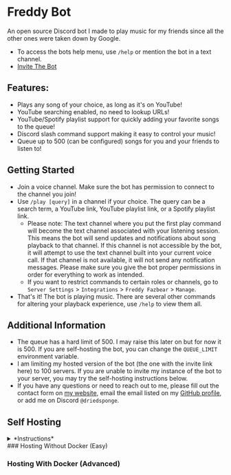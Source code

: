 # Freddy Bot

An open source Discord bot I made to play music for my friends since all the other ones were taken
down by Google.

- To access the bots help menu, use `/help` or mention the bot in a text channel.
- [Invite The Bot](https://discord.com/api/oauth2/authorize?client_id=914454054808211476&permissions=414476271168&scope=bot%20applications.commands)

## Features:

- Plays any song of your choice, as long as it's on YouTube!
- YouTube searching enabled, no need to lookup URLs!
- YouTube/Spotify playlist support for quickly adding your favorite songs to the queue!
- Discord slash command support making it easy to control your music!
- Queue up to 500 (can be configured) songs for you and your friends to listen to!

## Getting Started

- Join a voice channel. Make sure the bot has permission to connect to the channel you join!
- Use `/play [query]` in a channel if your choice. The query can be a search term, a YouTube link,
  YouTube playlist link, or a Spotify playlist link.
    - Please note: The text channel where you put the first play command will become the text
      channel
      associated with your listening session. This means the bot will send updates and notifications
      about
      song playback to that channel. If this channel is not accessible by the bot, it will attempt
      to use
      the text channel built into your current voice call. If that channel is not available, it will
      not send
      any notification messages. Please make sure you give the bot proper permissions in order for
      everything
      to work as intended.
    - If you want to restrict commands to certain roles or channels, go
      to `Server Settings` > `Integrations` > `Freddy Fazbear` > `Manage`.
- That's it! The bot is playing music. There are several other commands for altering your playback
  experience, use `/help` to view them all.

## Additional Information

- The queue has a hard limit of 500. I may raise this later on but for now it is 500. If you are 
self-hosting the bot, you can change the `QUEUE_LIMIT` environment variable.
- I am limiting my hosted version of the bot (the one with the invite link here) to 100 servers.
If you are unable to invite my instance of the bot to your server, you may try the self-hosting
instructions below.
- If you have any questions or need to reach out to me, please fill out the contact form on
  [my website](https://jortuck.com/#contact), email the email listed on my
  [GitHub profile](https://github.com/jortuck), or add me on Discord `@driedsponge`.

## Self Hosting

<details>
<summary>*Instructions*</summary>

### Prerequisites
#### Java
As you can see from the repository, this bot was written in Java. Any attempt to run this bot
requires **Java 21**, or any later version

#### Environment Variables
There are certain variables required for the operation of the bot. Below is a description of each one.
Where each one is set depends on how you decide to host the bot.

##### DISCORD_TOKEN
This is the most important variable for the bot. This is how the bot connects to
the Discord API in order to play music to people in calls. Here is how you can get your token:
1. Go to the [Discord Developer Portal](https://discord.com/developers/applications). 
2. Click on the `New Application` button on the top right. 
3. Give your application a name and click `Create`. 
4. You will be redirected to your application's page. Click on the `Bot` tab on the left side of the page. 
5. Click the `Reset Token` button in order to obtain your token. 
6. Remember to keep your bot's token a secret as it can be used to control your bot. If your token 
is ever exposed or compromised, you can regenerate it by clicking the `Reset Token` button.
7. On this page you can also customize your bots profile picture, banner, and username to your liking.
8. **While you are on this page, please enable the `Server Members Intent` and `Message Content Intent`.**
9. To generate the invite link, navigate to the `OAuth2` tab, scroll to the URL generator, and select
`bot`. Now you can enable the following permission: `Read Messages/View Channels`, `Send Messages`,
`Send Messages In Threads`, `Connect`, and `Speak`. 
10. Make sure the `Integration Type` is set to `Guild Install`
11. You can open the generated URL in your browser to invite the bot to your server. Save this URL
for later if you plan on inviting the bot to other servers.

##### OWNER_ID
This is where you put your Discord ID. This variable will allow you to use the owner 
commands associated with the bot. Here is how you can obtain it:
1. Open your Discord client.
2. Open settings and navigate to advanced.
3. Enable "Developer Mode".
4. Exit settings, click on your username in the bottom left, and click `Copy User ID`.

##### QUEUE_LIMIT
This one is pretty simple. It's just an integer that indicates the maximum amount of songs that can 
put into a queue per server. It must be a positive whole number or there will be issues with trying 
to use the bot (I would recommend 500). If you set the value to 0, the max amount of songs will be 
infinite.

##### SPOTIFY_CLIENT_ID & SPOTIFY_CLIENT_SECRET (Optional)
These variables are not required but **necessary if you want to support Spotify playlist**, as the bot 
uses the Spotify web API to fetch playlist data;

If you do not plan on needing Spotify support, please set both of these variables to `null`.
<details>
<summary>Steps To Obtain Spotify API Credentials</summary>
Sure, here are the step-by-step instructions to create a Spotify app and get the client ID and secret:  
Visit the Spotify Developer Dashboard at https://developer.spotify.com/dashboard/.  
Log in with your Spotify account. If you don't have a Spotify account, you'll need to create one.  
Once you're logged in, click on the Create an App button.  
You'll be asked to enter a name for your app and a description. Fill in these fields with appropriate information.  
Check the boxes to agree to the terms and conditions, then click on the Create button.  
You'll be redirected to your app's dashboard. Here, you can see your Client ID and Client Secret.  
Remember to keep your Client ID and Client Secret confidential. If your Client Secret gets compromised, you can regenerate it from the app's dashboard.
</details>
</details>
### Hosting Without Docker (Easy)

### Hosting With Docker (Advanced)
